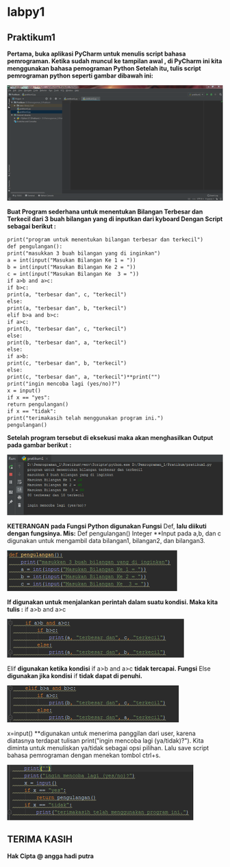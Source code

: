 # labpy1
## Praktikum1

**Pertama, buka aplikasi PyCharm untuk menulis script bahasa pemrograman. Ketika sudah muncul ke tampilan awal , di PyCharm ini kita menggunakan bahasa pemograman Python
Setelah itu, tulis script pemrograman python seperti gambar dibawah ini:**

![1](https://raw.githubusercontent.com/Hadip31/labpy1/master/1.PNG)

**Buat Program sederhana untuk menentukan Bilangan Terbesar dan Terkecil dari 3 buah bilangan yang di inputkan dari kyboard
Dengan Script sebagai berikut :**

	print("program untuk menentukan bilangan terbesar dan terkecil")
	def pengulangan():
	print("masukkan 3 buah bilangan yang di inginkan")
	a = int(input("Masukan Bilangan Ke 1 = "))
	b = int(input("Masukan Bilangan Ke 2 = "))
	c = int(input("Masukan Bilangan Ke  3 = "))
	if a>b and a>c:
	if b>c:
	print(a, "terbesar dan", c, "terkecil")
	else:
	print(a, "terbesar dan", b, "terkecil")
	elif b>a and b>c:
	if a>c:
	print(b, "terbesar dan", c, "terkecil")
	else:
	print(b, "terbesar dan", a, "terkecil")
	else:
	if a>b:
	print(c, "terbesar dan", b, "terkecil")
	else:
	print(c, "terbesar dan", a, "terkecil")**print("")
	print("ingin mencoba lagi (yes/no)?")
	x = input()
	if x == "yes":
	return pengulangan()
	if x == "tidak":
	print("terimakasih telah menggunakan program ini.")
	pengulangan()

**Setelah program tersebut di eksekusi maka akan menghasilkan Output pada gambar berikut :** 

![output](https://raw.githubusercontent.com/Hadip31/labpy1/master/output.PNG)

**KETERANGAN**
**pada Fungsi Python digunakan Fungsi** Def, **lalu diikuti dengan fungsinya. Mis:** Def pengulangan()
Integer **Input pada a,b, dan c digunakan untuk mengambil data bilangan1, bilangan2, dan bilangan3.

![2](https://raw.githubusercontent.com/Hadip31/labpy1/master/2.PNG)

**If digunakan untuk menjalankan perintah dalam suatu kondisi. Maka kita tulis :** if a>b and a>c

![3](https://raw.githubusercontent.com/Hadip31/labpy1/master/3.PNG)

Elif **digunakan ketika kondisi** if a>b and a>c **tidak tercapai.
Fungsi** Else **digunakan jika kondisi** if **tidak dapat di penuhi.**

![4](https://raw.githubusercontent.com/Hadip31/labpy1/master/4.PNG)

x=input() **digunakan untuk menerima panggilan dari user, karena diatasnya terdapat tulisan print("ingin mencoba lagi (ya/tidak)?"). Kita diminta untuk menuliskan ya/tidak sebagai opsi pilihan.
Lalu save script bahasa pemrograman dengan menekan tombol ctrl+s.

![5](https://raw.githubusercontent.com/Hadip31/labpy1/master/5.PNG)

## TERIMA KASIH
**Hak Cipta @ angga hadi putra**
